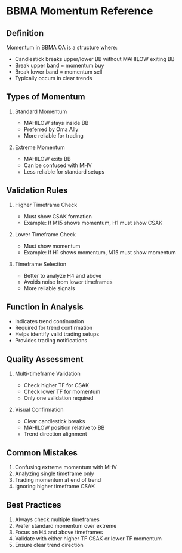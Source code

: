 # BBMA Momentum Reference

## Definition
Momentum in BBMA OA is a structure where:
- Candlestick breaks upper/lower BB without MAHILOW exiting BB
- Break upper band = momentum buy
- Break lower band = momentum sell
- Typically occurs in clear trends

## Types of Momentum
1. Standard Momentum
   - MAHILOW stays inside BB
   - Preferred by Oma Ally
   - More reliable for trading

2. Extreme Momentum
   - MAHILOW exits BB
   - Can be confused with MHV
   - Less reliable for standard setups

## Validation Rules
1. Higher Timeframe Check
   - Must show CSAK formation
   - Example: If M15 shows momentum, H1 must show CSAK

2. Lower Timeframe Check
   - Must show momentum
   - Example: If H1 shows momentum, M15 must show momentum

3. Timeframe Selection
   - Better to analyze H4 and above
   - Avoids noise from lower timeframes
   - More reliable signals

## Function in Analysis
- Indicates trend continuation
- Required for trend confirmation
- Helps identify valid trading setups
- Provides trading notifications

## Quality Assessment
1. Multi-timeframe Validation
   - Check higher TF for CSAK
   - Check lower TF for momentum
   - Only one validation required

2. Visual Confirmation
   - Clear candlestick breaks
   - MAHILOW position relative to BB
   - Trend direction alignment

## Common Mistakes
1. Confusing extreme momentum with MHV
2. Analyzing single timeframe only
3. Trading momentum at end of trend
4. Ignoring higher timeframe CSAK

## Best Practices
1. Always check multiple timeframes
2. Prefer standard momentum over extreme
3. Focus on H4 and above timeframes
4. Validate with either higher TF CSAK or lower TF momentum
5. Ensure clear trend direction 